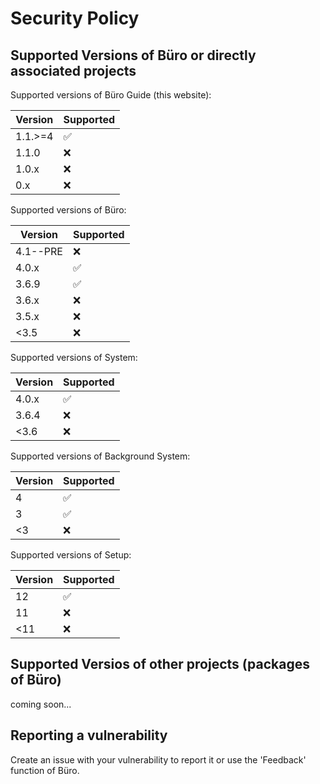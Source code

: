 # Security Policy

## Supported Versions of Büro or directly associated projects

Supported versions of Büro Guide (this website):

| Version | Supported          |
| ------- | ------------------ |
| 1.1.>=4 | :white_check_mark: |
| 1.1.0   | :x:                |
| 1.0.x   | :x:                |
| 0.x     | :x:                |

Supported versions of Büro:

| Version | Supported          |
| ------- | ------------------ |
| 4.1--PRE| :x:                |
| 4.0.x   | :white_check_mark: |
| 3.6.9   | :white_check_mark: |
| 3.6.x   | :x:                |
| 3.5.x   | :x:                |
| <3.5    | :x:                |

Supported versions of System:

| Version | Supported          |
| ------- | ------------------ |
| 4.0.x   | :white_check_mark: |
| 3.6.4   | :x:                |
| <3.6    | :x:                |

Supported versions of Background System:

| Version | Supported          |
| ------- | ------------------ |
| 4       | :white_check_mark: |
| 3       | :white_check_mark: |
| <3      | :x:                |

Supported versions of Setup:

| Version | Supported          |
| ------- | ------------------ |
| 12      | :white_check_mark: |
| 11      | :x:                |
| <11     | :x:                |

## Supported Versios of other projects (packages of Büro)

coming soon...

## Reporting a vulnerability

Create an issue with your vulnerability to report it
or use the 'Feedback' function of Büro.
